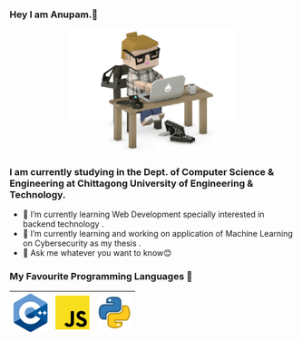 ### Hey I am Anupam.👋
<p align="center">
<img src="https://raw.githubusercontent.com/AnupamDas054/AnupamDas054/master/img/pro.gif" width=300>
</p>


### I am currently studying in the Dept. of Computer Science & Engineering at Chittagong University of Engineering & Technology. 
- 🔭 I’m currently learning Web Development specially interested in backend technology .
- 🌱 I’m currently learning and working on application of Machine Learning on Cybersecurity as my thesis .
- 💬 Ask me whatever you want to know😊

### My Favourite Programming Languages  :rocket:
|<img src="https://raw.githubusercontent.com/AnupamDas054/AnupamDas054/master/img/cpp.png" width=60>  | <img src="https://raw.githubusercontent.com/AnupamDas054/AnupamDas054/master/img/js.png" width=60>  | <img src="https://raw.githubusercontent.com/AnupamDas054/AnupamDas054/master/img/python.png" width=60>  |
|:---:|:---:|:---:|

<!--
**AnupamDas054/AnupamDas054** is a ✨ _special_ ✨ repository because its `README.md` (this file) appears on your GitHub profile.

Here are some ideas to get you started:

- 🔭 I’m currently working on ...
- 🌱 I’m currently learning ...
- 👯 I’m looking to collaborate on ...
- 🤔 I’m looking for help with ...
- 💬 Ask me about ...
- 📫 How to reach me: ...
- 😄 Pronouns: ...
- ⚡ Fun fact: ...
-->
